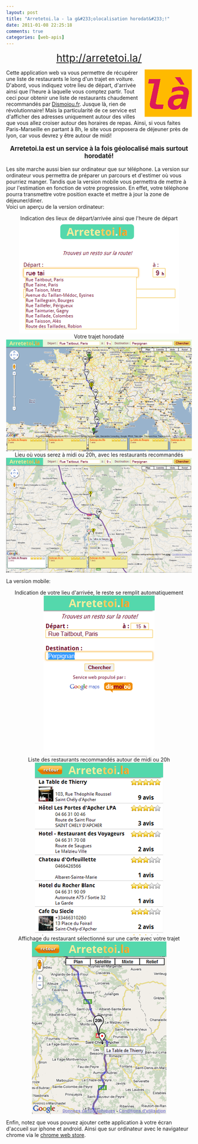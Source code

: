 ```yaml
---
layout: post
title: "Arretetoi.la - la g&#233;olocalisation horodat&#233;!"
date: 2011-01-08 22:25:18
comments: true
categories: [web-apis]
---
```

<p style="text-align: center"><a href="http://arretetoi.la/" style="font-size: 2em;">http://arretetoi.la/</a></p>
<img src="/public/arretetoila/icon_128.png" style="float: right;" /> Cette
application web va vous permettre de r&#233;cup&#233;rer une liste de restaurants le long
d'un trajet en voiture. D'abord, vous indiquez votre lieu de d&#233;part, d'arriv&#233;e
ainsi que l'heure &#224; laquelle vous comptez partir. Tout ceci pour obtenir une
liste de restaurants chaudement recommand&#233;s par <a href="http://dismoiou.fr/">Dismoiou.fr</a>. Jusque l&#224;, rien de r&#233;volutionnaire! Mais
la particularit&#233; de ce service est d'afficher des adresses uniquement autour
des villes que vous allez croiser autour des horaires de repas. Ainsi, si vous
faites Paris-Marseille en partant &#224; 8h, le site vous proposera de d&#233;jeuner pr&#232;s
de lyon, car vous devrez y &#234;tre autour de midi!
<p style="font-size: 1.2em; text-align: center"><strong>Arretetoi.la est un
service &#224; la fois g&#233;olocalis&#233; mais surtout horodat&#233;!</strong></p>
Les site marche aussi bien sur ordinateur que sur t&#233;l&#233;phone. La version sur
ordinateur vous permettra de pr&#233;parer un parcours et d'estimer o&#249; vous pourriez
manger. Tandis que la version mobile vous permettra de mettre &#224; jour
l'estimation en fonction de votre progression. En effet, votre t&#233;l&#233;phone pourra
transmettre votre position exacte et mettre &#224; jour la zone de
d&#233;jeuner/diner.<br />
Voici un aper&#231;u de la version ordinateur:
<p style="text-align: center">Indication des lieux de d&#233;part/arriv&#233;e ainsi que
l'heure de d&#233;part <img src="/public/arretetoila/desktop-1.png" style="display: block; margin: auto;" /> Votre trajet horodat&#233; <img src="/public/arretetoila/desktop-2.png" style="display: block; margin: auto;" />
Lieu o&#249; vous serez &#224; midi ou 20h, avec les restaurants recommand&#233;s <img src="/public/arretetoila/desktop-3.png" style="display: block; margin: auto;" /></p>
La version mobile:
<p style="text-align: center">Indication de votre lieu d'arriv&#233;e, le reste se
remplit automatiquement <img src="/public/arretetoila/mobile-1.png" style="display: block; margin: auto;" /> Liste des restaurants recommand&#233;s autour de
midi ou 20h <img src="/public/arretetoila/mobile-2.png" style="display: block; margin: auto;" /> Affichage du restaurant s&#233;lectionn&#233; sur une
carte avec votre trajet <img src="/public/arretetoila/mobile-3.png" style="display: block; margin: auto;" /></p>
Enfin, notez que vous pouvez ajouter cette application &#224; votre &#233;cran d'accueil
sur iphone et android. Ainsi que sur ordinateur avec le navigateur chrome via
le <a href="https://chrome.google.com/webstore/detail/dmjmddodainnogedepioklhnhdmebfhk">chrome
web store</a>.